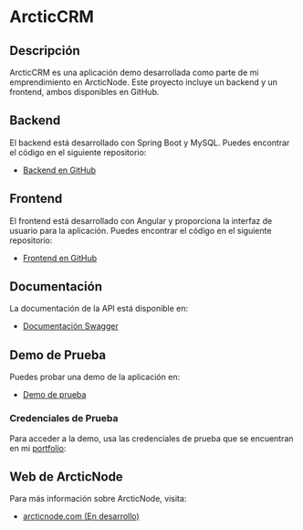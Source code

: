 # ArcticCRM

## Descripción

ArcticCRM es una aplicación demo desarrollada como parte de mi emprendimiento en ArcticNode. Este proyecto incluye un backend y un frontend, ambos disponibles en GitHub.

## Backend

El backend está desarrollado con Spring Boot y MySQL. Puedes encontrar el código en el siguiente repositorio:

- [Backend en GitHub](https://github.com/Aguslxrd/arctic-crm)

## Frontend

El frontend está desarrollado con Angular y proporciona la interfaz de usuario para la aplicación. Puedes encontrar el código en el siguiente repositorio:

- [Frontend en GitHub](https://github.com/Aguslxrd/crm-frontend)

## Documentación

La documentación de la API está disponible en:

- [Documentación Swagger](http://arcticnode.duckdns.org:4300/swagger-ui/index.html#/)

## Demo de Prueba

Puedes probar una demo de la aplicación en:

- [Demo de prueba](http://arcticnode.duckdns.org)

### Credenciales de Prueba

Para acceder a la demo, usa las credenciales de prueba que se encuentran en mi 
[portfolio](https://damiansuffo.vercel.app):

## Web de ArcticNode

Para más información sobre ArcticNode, visita:

- [arcticnode.com (En desarrollo)](https://arcticnode.com)
